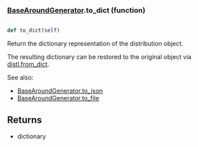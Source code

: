 ### [BaseAroundGenerator](BaseAroundGenerator.md).to_dict (function)


```py

def to_dict(self)

```



Return the dictionary representation of the distribution object.

The resulting dictionary can be restored to the original object
via [distl.from_dict](distl.from_dict.md).

See also:

* [BaseAroundGenerator.to_json](BaseAroundGenerator.to_json.md)
* [BaseAroundGenerator.to_file](BaseAroundGenerator.to_file.md)

Returns
--------
* dictionary

